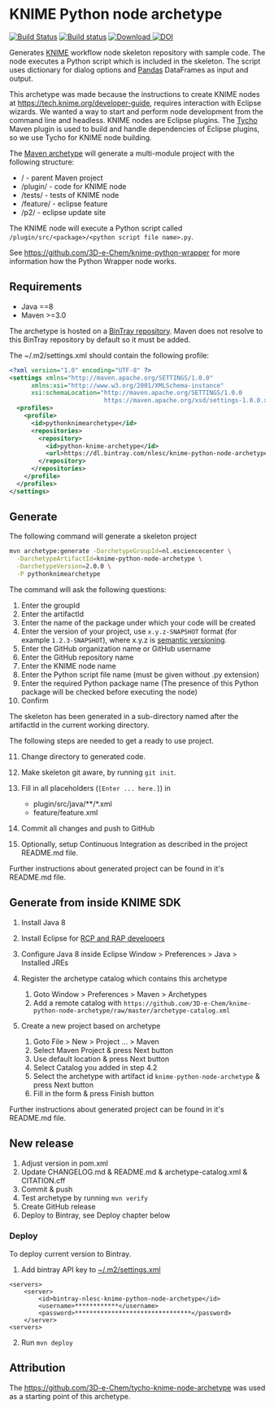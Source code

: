 # KNIME Python node archetype

[![Build Status](https://travis-ci.org/3D-e-Chem/knime-python-node-archetype.svg?branch=master)](https://travis-ci.org/3D-e-Chem/knime-python-node-archetype)
[![Build status](https://ci.appveyor.com/api/projects/status/5dory9qjycepcmcn/branch/master?svg=true)](https://ci.appveyor.com/project/3D-e-Chem/knime-python-node-archetype/branch/master)
[![Download](https://api.bintray.com/packages/nlesc/knime-python-node-archetype/knime-python-node-archetype/images/download.svg) ](https://bintray.com/nlesc/knime-python-node-archetype/knime-python-node-archetype/_latestVersion)
[![DOI](https://zenodo.org/badge/63080247.svg)](https://zenodo.org/badge/latestdoi/63080247)

Generates [KNIME](http://www.knime.org) workflow node skeleton repository with sample code.
The node executes a Python script which is included in the skeleton.
The script uses dictionary for dialog options and [Pandas](http://pandas.pydata.org/) DataFrames as input and output.

This archetype was made because the instructions to create KNIME nodes at https://tech.knime.org/developer-guide, requires interaction with Eclipse wizards. We wanted a way to start and perform node development from the command line and headless.
KNIME nodes are Eclipse plugins. The [Tycho](https://eclipse.org/tycho/) Maven plugin is used to build and handle dependencies of Eclipse plugins, so we use Tycho for KNIME node building.

The [Maven archetype](https://maven.apache.org/guides/introduction/introduction-to-archetypes.html) will generate a multi-module project with the following structure:

* / - parent Maven project
* /plugin/ - code for KNIME node
* /tests/ - tests of KNIME node
* /feature/ - eclipse feature
* /p2/ - eclipse update site

The KNIME node will execute a Python script called `/plugin/src/<package>/<python script file name>.py`.

See https://github.com/3D-e-Chem/knime-python-wrapper for more information how the Python Wrapper node works.

## Requirements

* Java ==8
* Maven >=3.0

The archetype is hosted on a [BinTray repository](https://dl.bintray.com/nlesc/knime-python-node-archetyp).
Maven does not resolve to this BinTray repository by default so it must be added.

The ~/.m2/settings.xml should contain the following profile:

```xml
<?xml version="1.0" encoding="UTF-8" ?>
<settings xmlns="http://maven.apache.org/SETTINGS/1.0.0"
      xmlns:xsi="http://www.w3.org/2001/XMLSchema-instance"
      xsi:schemaLocation="http://maven.apache.org/SETTINGS/1.0.0
                          https://maven.apache.org/xsd/settings-1.0.0.xsd">
  <profiles>
    <profile>
      <id>pythonknimearchetype</id>
      <repositories>
        <repository>
          <id>python-knime-archetype</id>
          <url>https://dl.bintray.com/nlesc/knime-python-node-archetype</url>
        </repository>
      </repositories>
    </profile>
  </profiles>
</settings>
```

## Generate

The following command will generate a skeleton project

```sh
mvn archetype:generate -DarchetypeGroupId=nl.esciencecenter \
  -DarchetypeArtifactId=knime-python-node-archetype \
  -DarchetypeVersion=2.0.0 \
  -P pythonknimearchetype
```

The command will ask the following questions:

1. Enter the groupId
2. Enter the artifactId
3. Enter the name of the package under which your code will be created
4. Enter the version of your project, use `x.y.z-SNAPSHOT` format (for example `1.2.3-SNAPSHOT`), where x.y.z is [semantic versioning](http://semver.org/).
5. Enter the GitHub organization name or GitHub username
6. Enter the GitHub repository name
7. Enter the KNIME node name
8. Enter the Python script file name (must be given without .py extension)
9. Enter the required Python package name (The presence of this Python package will be checked before executing the node)
10. Confirm

The skeleton has been generated in a sub-directory named after the artifactId in the current working directory.

The following steps are needed to get a ready to use project.

11. Change directory to generated code.
12. Make skeleton git aware, by running `git init`.
13. Fill in all placeholders (`[Enter ... here.]`) in

    * plugin/src/java/**/*.xml
    * feature/feature.xml

14. Commit all changes and push to GitHub
15. Optionally, setup Continuous Integration as described in the project README.md file.

Further instructions about generated project can be found in it's README.md file.

## Generate from inside KNIME SDK

1. Install Java 8
2. Install Eclipse for [RCP and RAP developers](https://www.eclipse.org/downloads/packages/release/2018-12/r/eclipse-ide-rcp-and-rap-developers)
3. Configure Java 8 inside Eclipse Window > Preferences > Java > Installed JREs
4. Register the archetype catalog which contains this archetype

      1. Goto Window > Preferences > Maven > Archetypes
      2. Add a remote catalog with `https://github.com/3D-e-Chem/knime-python-node-archetype/raw/master/archetype-catalog.xml`

5. Create a new project based on archetype

      1. Goto File > New > Project ... > Maven
      2. Select Maven Project & press Next button
      3. Use default location & press Next button
      4. Select Catalog you added in step 4.2
      5. Select the archetype with artifact id `knime-python-node-archetype` & press Next button
      6. Fill in the form & press Finish button

Further instructions about generated project can be found in it's README.md file.

## New release

1. Adjust version in pom.xml
2. Update CHANGELOG.md & README.md & archetype-catalog.xml & CITATION.cff
3. Commit & push
4. Test archetype by running `mvn verify`
5. Create GitHub release
6. Deploy to Bintray, see Deploy chapter below

### Deploy

To deploy current version to Bintray.

1. Add bintray API key to [~/.m2/settings.xml](https://maven.apache.org/settings.html)

```
<servers>
    <server>
        <id>bintray-nlesc-knime-python-node-archetype</id>
        <username>************</username>
        <password>********************************</password>
    </server>
<servers>
```

2. Run `mvn deploy`

## Attribution

The https://github.com/3D-e-Chem/tycho-knime-node-archetype was used as a starting point of this archetype.
